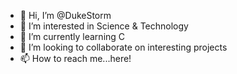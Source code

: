 - 👋 Hi, I’m @DukeStorm
- 👀 I’m interested in Science & Technology
- 🌱 I’m currently learning C
- 💞️ I’m looking to collaborate on interesting projects
- 📫 How to reach me...here!

<!---
DukeStorm/DukeStorm is a ✨ special ✨ repository because its `README.md` (this file) appears on your GitHub profile.
You can click the Preview link to take a look at your changes.
--->
